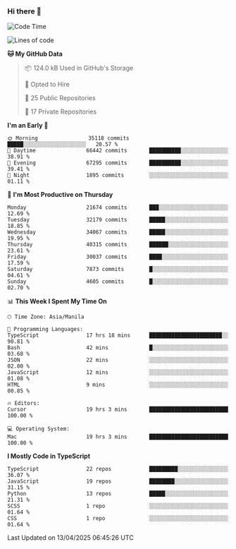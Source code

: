 ### Hi there 👋

<!--START_SECTION:waka-->
![Code Time](http://img.shields.io/badge/Code%20Time-1%2C620%20hrs%2028%20mins-blue)

![Lines of code](https://img.shields.io/badge/From%20Hello%20World%20I%27ve%20Written-64.8%20million%20lines%20of%20code-blue)

**🐱 My GitHub Data** 

> 📦 124.0 kB Used in GitHub's Storage 
 > 
> 💼 Opted to Hire
 > 
> 📜 25 Public Repositories 
 > 
> 🔑 17 Private Repositories 
 > 
**I'm an Early 🐤** 

```text
🌞 Morning                35118 commits       █████░░░░░░░░░░░░░░░░░░░░   20.57 % 
🌆 Daytime                66442 commits       ██████████░░░░░░░░░░░░░░░   38.91 % 
🌃 Evening                67295 commits       ██████████░░░░░░░░░░░░░░░   39.41 % 
🌙 Night                  1895 commits        ░░░░░░░░░░░░░░░░░░░░░░░░░   01.11 % 
```
📅 **I'm Most Productive on Thursday** 

```text
Monday                   21674 commits       ███░░░░░░░░░░░░░░░░░░░░░░   12.69 % 
Tuesday                  32179 commits       █████░░░░░░░░░░░░░░░░░░░░   18.85 % 
Wednesday                34067 commits       █████░░░░░░░░░░░░░░░░░░░░   19.95 % 
Thursday                 40315 commits       ██████░░░░░░░░░░░░░░░░░░░   23.61 % 
Friday                   30037 commits       ████░░░░░░░░░░░░░░░░░░░░░   17.59 % 
Saturday                 7873 commits        █░░░░░░░░░░░░░░░░░░░░░░░░   04.61 % 
Sunday                   4605 commits        █░░░░░░░░░░░░░░░░░░░░░░░░   02.70 % 
```


📊 **This Week I Spent My Time On** 

```text
🕑︎ Time Zone: Asia/Manila

💬 Programming Languages: 
TypeScript               17 hrs 18 mins      ███████████████████████░░   90.81 % 
Bash                     42 mins             █░░░░░░░░░░░░░░░░░░░░░░░░   03.68 % 
JSON                     22 mins             ░░░░░░░░░░░░░░░░░░░░░░░░░   02.00 % 
JavaScript               12 mins             ░░░░░░░░░░░░░░░░░░░░░░░░░   01.08 % 
HTML                     9 mins              ░░░░░░░░░░░░░░░░░░░░░░░░░   00.85 % 

🔥 Editors: 
Cursor                   19 hrs 3 mins       █████████████████████████   100.00 % 

💻 Operating System: 
Mac                      19 hrs 3 mins       █████████████████████████   100.00 % 
```

**I Mostly Code in TypeScript** 

```text
TypeScript               22 repos            █████████░░░░░░░░░░░░░░░░   36.07 % 
JavaScript               19 repos            ████████░░░░░░░░░░░░░░░░░   31.15 % 
Python                   13 repos            █████░░░░░░░░░░░░░░░░░░░░   21.31 % 
SCSS                     1 repo              ░░░░░░░░░░░░░░░░░░░░░░░░░   01.64 % 
CSS                      1 repo              ░░░░░░░░░░░░░░░░░░░░░░░░░   01.64 % 
```




 Last Updated on 13/04/2025 06:45:26 UTC
<!--END_SECTION:waka-->
